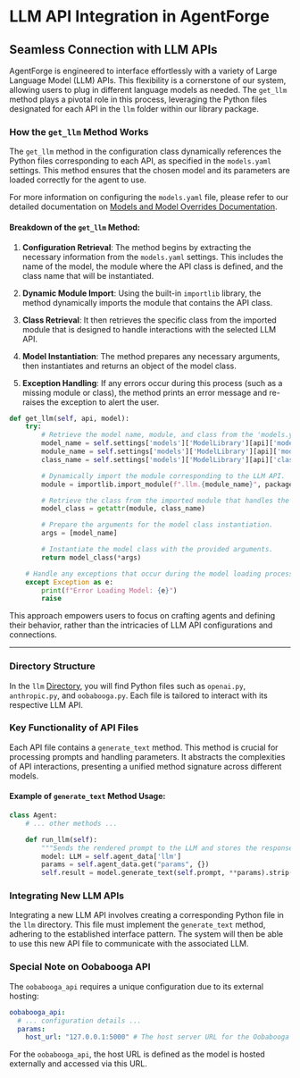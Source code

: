 # LLM API Integration in AgentForge

## Seamless Connection with LLM APIs

AgentForge is engineered to interface effortlessly with a variety of Large Language Model (LLM) APIs. This flexibility is a cornerstone of our system, allowing users to plug in different language models as needed. The `get_llm` method plays a pivotal role in this process, leveraging the Python files designated for each API in the `llm` folder within our library package.

### How the `get_llm` Method Works

The `get_llm` method in the configuration class dynamically references the Python files corresponding to each API,
as specified in the `models.yaml` settings.
This method ensures that the chosen model and its parameters are loaded correctly for the agent to use.

For more information on configuring the `models.yaml` file, please refer to our detailed documentation on [Models and Model Overrides Documentation](../Settings/Models.md).

#### Breakdown of the `get_llm` Method:

1. **Configuration Retrieval**: The method begins by extracting the necessary information from the `models.yaml` settings. This includes the name of the model, the module where the API class is defined, and the class name that will be instantiated.

2. **Dynamic Module Import**: Using the built-in `importlib` library, the method dynamically imports the module that contains the API class.

3. **Class Retrieval**: It then retrieves the specific class from the imported module that is designed to handle interactions with the selected LLM API.

4. **Model Instantiation**: The method prepares any necessary arguments, then instantiates and returns an object of the model class.

5. **Exception Handling**: If any errors occur during this process (such as a missing module or class), the method prints an error message and re-raises the exception to alert the user.

```python
def get_llm(self, api, model):
    try:
        # Retrieve the model name, module, and class from the 'models.yaml' settings.
        model_name = self.settings['models']['ModelLibrary'][api]['models'][model]['name']
        module_name = self.settings['models']['ModelLibrary'][api]['module']
        class_name = self.settings['models']['ModelLibrary'][api]['class']

        # Dynamically import the module corresponding to the LLM API.
        module = importlib.import_module(f".llm.{module_name}", package=__package__)

        # Retrieve the class from the imported module that handles the LLM connection.
        model_class = getattr(module, class_name)

        # Prepare the arguments for the model class instantiation.
        args = [model_name]

        # Instantiate the model class with the provided arguments.
        return model_class(*args)

    # Handle any exceptions that occur during the model loading process.
    except Exception as e:
        print(f"Error Loading Model: {e}")
        raise
```
 
This approach empowers users to focus on crafting agents and defining their behavior, rather than the intricacies of LLM API configurations and connections.

--- 

### Directory Structure

In the `llm` [Directory](../../src/agentforge/llm), you will find Python files such as `openai.py`, `anthropic.py`, and `oobabooga.py`. Each file is tailored to interact with its respective LLM API.

### Key Functionality of API Files

Each API file contains a `generate_text` method. This method is crucial for processing prompts and handling parameters. It abstracts the complexities of API interactions, presenting a unified method signature across different models.

#### Example of `generate_text` Method Usage:

```python
class Agent:
    # ... other methods ...

    def run_llm(self):
        """Sends the rendered prompt to the LLM and stores the response."""
        model: LLM = self.agent_data['llm']
        params = self.agent_data.get("params", {})
        self.result = model.generate_text(self.prompt, **params).strip()
```

### Integrating New LLM APIs

Integrating a new LLM API involves creating a corresponding Python file in the `llm` directory. This file must implement the `generate_text` method, adhering to the established interface pattern. The system will then be able to use this new API file to communicate with the associated LLM.

### Special Note on Oobabooga API

The `oobabooga_api` requires a unique configuration due to its external hosting:

```yaml
oobabooga_api:
  # ... configuration details ...
  params:
    host_url: "127.0.0.1:5000" # The host server URL for the Oobabooga model
```

For the `oobabooga_api`, the host URL is defined as the model is hosted externally and accessed via this URL.
